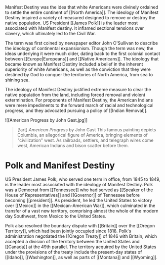 Manifest Destiny was the idea that white Americans were divinely ordained to settle the entire continent of [[North America]]. The ideology of Manifest Destiny inspired a variety of measured designed to remove or destroy the native population. US President [[James Polk]] is the leader most associated with Manifest destiny. It inflamed sectional tensions over slavery, which ultimately led to the Civil War.

The term was first coined by newspaper editor John O'Sullivan to describe the ideology of continental expansionism. Though the term was new, the ideas underlying it were much older, dating back to the first colonial contact between [[Europe|Europeans]] and [[Native Americans]]. The ideology that became known as Manifest Destiny included a belief in the inherent superiority of white Americans, as well as the conviction that they were destined by God to conquer the territories of North America, from sea to shining sea.

The ideology of Manifest Destiny justified extreme measure to clear the native population from the land, including forced removal and violent extermination. For proponents of Manifest Destiny, the American Indians were mere impediments to the forward march of racial and technological progress, and they advocated pursuing a policy of [[Indian Removal]].

![[American Progress by John Gast.jpg]]
> [!art] *American Progress* by John Gast
> This famous painting depicts Columbia, an allegorical figure of America, bringing elements of "civilization" west. As railroads, settlers, and telegraph wires come west, American Indians and bison scatter before them.
# Polk and Manifest Destiny
US President James Polk, who served one term in office, from 1845 to 1849, is the leader most associated with the ideology of Manifest Destiny. Polk was a Democrat from [[Tennessee]] who had served as [[Speaker of the House of Representatives]] and [[Governor]] of Tennessee before becoming [[president]]. As president, he led the United States to victory over [[Mexico]] in the [[Mexican-American War]], which culminated in the transfer of a vast new territory, comprising almost the whole of the modern day Southwest, from Mexico to the United States.

Polk also resolved the boundary dispute with [[Britain]] over the [[Oregon Territory]], which had been jointly occupied since 1818. Polk's administration negotiated the [[Oregon Treaty]] of 1846 with Britain, which accepted a division of the territory between the United States and [[Canada]] at the 49th parallel. The territory acquired by the United States under the provisions of the treaty include the present-day states of [[Idaho]], [[Washington]], as well as parts of [[Montana]] and [[Wyoming]].